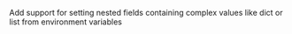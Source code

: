 Add support for setting nested fields containing complex values like dict or list from environment variables
